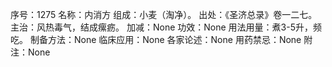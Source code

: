 序号：1275
名称：内消方
组成：小麦（淘净）。
出处：《圣济总录》卷一二七。
主治：风热毒气，结成瘰疬。
加减：None
功效：None
用法用量：煮3-5升，频吃。
制备方法：None
临床应用：None
各家论述：None
用药禁忌：None
附注：None
